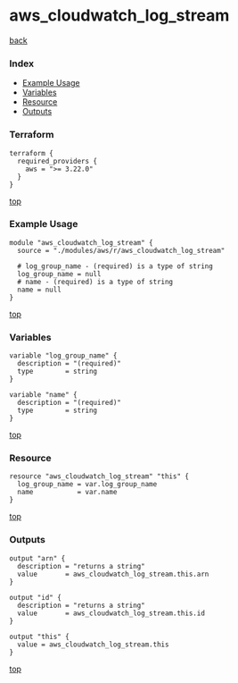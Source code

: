 # aws_cloudwatch_log_stream

[back](../aws.md)

### Index

- [Example Usage](#example-usage)
- [Variables](#variables)
- [Resource](#resource)
- [Outputs](#outputs)

### Terraform

```hcl
terraform {
  required_providers {
    aws = ">= 3.22.0"
  }
}
```

[top](#index)

### Example Usage

```hcl
module "aws_cloudwatch_log_stream" {
  source = "./modules/aws/r/aws_cloudwatch_log_stream"

  # log_group_name - (required) is a type of string
  log_group_name = null
  # name - (required) is a type of string
  name = null
}
```

[top](#index)

### Variables

```hcl
variable "log_group_name" {
  description = "(required)"
  type        = string
}

variable "name" {
  description = "(required)"
  type        = string
}
```

[top](#index)

### Resource

```hcl
resource "aws_cloudwatch_log_stream" "this" {
  log_group_name = var.log_group_name
  name           = var.name
}
```

[top](#index)

### Outputs

```hcl
output "arn" {
  description = "returns a string"
  value       = aws_cloudwatch_log_stream.this.arn
}

output "id" {
  description = "returns a string"
  value       = aws_cloudwatch_log_stream.this.id
}

output "this" {
  value = aws_cloudwatch_log_stream.this
}
```

[top](#index)
